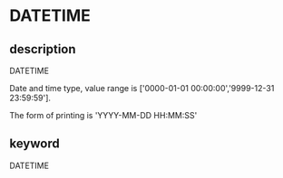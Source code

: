 # DATETIME

## description

DATETIME

Date and time type, value range is ['0000-01-01 00:00:00','9999-12-31 23:59:59'].

The form of printing is 'YYYY-MM-DD HH:MM:SS'

## keyword

DATETIME
